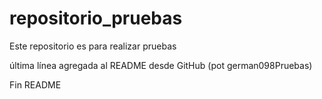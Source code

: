 # repositorio_pruebas

Este repositorio es para realizar pruebas

última línea agregada al README desde GitHub (pot german098Pruebas)

Fin README
